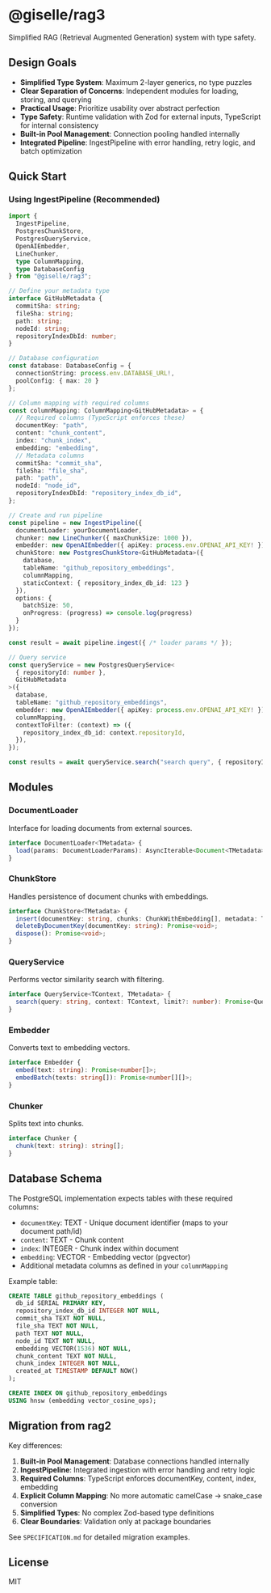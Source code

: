 # @giselle/rag3

Simplified RAG (Retrieval Augmented Generation) system with type safety.

## Design Goals

- **Simplified Type System**: Maximum 2-layer generics, no type puzzles
- **Clear Separation of Concerns**: Independent modules for loading, storing, and querying
- **Practical Usage**: Prioritize usability over abstract perfection
- **Type Safety**: Runtime validation with Zod for external inputs, TypeScript for internal consistency
- **Built-in Pool Management**: Connection pooling handled internally
- **Integrated Pipeline**: IngestPipeline with error handling, retry logic, and batch optimization

## Quick Start

### Using IngestPipeline (Recommended)

```typescript
import { 
  IngestPipeline,
  PostgresChunkStore, 
  PostgresQueryService, 
  OpenAIEmbedder, 
  LineChunker,
  type ColumnMapping,
  type DatabaseConfig
} from "@giselle/rag3";

// Define your metadata type
interface GitHubMetadata {
  commitSha: string;
  fileSha: string;
  path: string;
  nodeId: string;
  repositoryIndexDbId: number;
}

// Database configuration
const database: DatabaseConfig = {
  connectionString: process.env.DATABASE_URL!,
  poolConfig: { max: 20 }
};

// Column mapping with required columns
const columnMapping: ColumnMapping<GitHubMetadata> = {
  // Required columns (TypeScript enforces these)
  documentKey: "path",
  content: "chunk_content",
  index: "chunk_index",
  embedding: "embedding",
  // Metadata columns
  commitSha: "commit_sha",
  fileSha: "file_sha",
  path: "path",
  nodeId: "node_id",
  repositoryIndexDbId: "repository_index_db_id",
};

// Create and run pipeline
const pipeline = new IngestPipeline({
  documentLoader: yourDocumentLoader,
  chunker: new LineChunker({ maxChunkSize: 1000 }),
  embedder: new OpenAIEmbedder({ apiKey: process.env.OPENAI_API_KEY! }),
  chunkStore: new PostgresChunkStore<GitHubMetadata>({
    database,
    tableName: "github_repository_embeddings",
    columnMapping,
    staticContext: { repository_index_db_id: 123 }
  }),
  options: {
    batchSize: 50,
    onProgress: (progress) => console.log(progress)
  }
});

const result = await pipeline.ingest({ /* loader params */ });

// Query service
const queryService = new PostgresQueryService<
  { repositoryId: number }, 
  GitHubMetadata
>({
  database,
  tableName: "github_repository_embeddings",
  embedder: new OpenAIEmbedder({ apiKey: process.env.OPENAI_API_KEY! }),
  columnMapping,
  contextToFilter: (context) => ({
    repository_index_db_id: context.repositoryId,
  }),
});

const results = await queryService.search("search query", { repositoryId: 123 });
```

## Modules

### DocumentLoader

Interface for loading documents from external sources.

```typescript
interface DocumentLoader<TMetadata> {
  load(params: DocumentLoaderParams): AsyncIterable<Document<TMetadata>>;
}
```

### ChunkStore

Handles persistence of document chunks with embeddings.

```typescript
interface ChunkStore<TMetadata> {
  insert(documentKey: string, chunks: ChunkWithEmbedding[], metadata: TMetadata): Promise<void>;
  deleteByDocumentKey(documentKey: string): Promise<void>;
  dispose(): Promise<void>;
}
```

### QueryService

Performs vector similarity search with filtering.

```typescript
interface QueryService<TContext, TMetadata> {
  search(query: string, context: TContext, limit?: number): Promise<QueryResult<TMetadata>[]>;
}
```

### Embedder

Converts text to embedding vectors.

```typescript
interface Embedder {
  embed(text: string): Promise<number[]>;
  embedBatch(texts: string[]): Promise<number[][]>;
}
```

### Chunker  

Splits text into chunks.

```typescript
interface Chunker {
  chunk(text: string): string[];
}
```

## Database Schema

The PostgreSQL implementation expects tables with these required columns:

- `documentKey`: TEXT - Unique document identifier (maps to your document path/id)
- `content`: TEXT - Chunk content
- `index`: INTEGER - Chunk index within document  
- `embedding`: VECTOR - Embedding vector (pgvector)
- Additional metadata columns as defined in your `columnMapping`

Example table:

```sql
CREATE TABLE github_repository_embeddings (
  db_id SERIAL PRIMARY KEY,
  repository_index_db_id INTEGER NOT NULL,
  commit_sha TEXT NOT NULL,
  file_sha TEXT NOT NULL, 
  path TEXT NOT NULL,
  node_id TEXT NOT NULL,
  embedding VECTOR(1536) NOT NULL,
  chunk_content TEXT NOT NULL,
  chunk_index INTEGER NOT NULL,
  created_at TIMESTAMP DEFAULT NOW()
);

CREATE INDEX ON github_repository_embeddings 
USING hnsw (embedding vector_cosine_ops);
```

## Migration from rag2

Key differences:

1. **Built-in Pool Management**: Database connections handled internally
2. **IngestPipeline**: Integrated ingestion with error handling and retry logic
3. **Required Columns**: TypeScript enforces documentKey, content, index, embedding
4. **Explicit Column Mapping**: No more automatic camelCase → snake_case conversion
5. **Simplified Types**: No complex Zod-based type definitions  
6. **Clear Boundaries**: Validation only at package boundaries

See `SPECIFICATION.md` for detailed migration examples.

## License

MIT